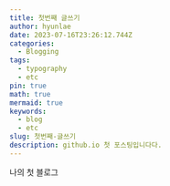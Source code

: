 ```yaml
---
title: 첫번째 글쓰기
author: hyunlae
date: 2023-07-16T23:26:12.744Z
categories:
  - Blogging
tags:
  - typography
  - etc
pin: true
math: true
mermaid: true
keywords:
  - blog
  - etc
slug: 첫번째-글쓰기
description: github.io 첫 포스팅입니다다.
---
```


나의 첫 블로그

